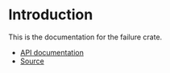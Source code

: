 # Introduction

This is the documentation for the failure crate.

* [API documentation][api]
* [Source][repo]

[api]: https://boats.gitlab.io/failure/doc/failure
[repo]: https://github.com/withoutboats/failure
